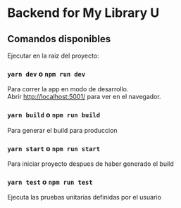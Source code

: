 # Backend for My Library U

## Comandos disponibles

Ejecutar en la raiz del proyecto:

### `yarn dev` o `npm run dev`

Para correr la app en modo de desarrollo.\
Abrir [http://localhost:5001/](http://localhost:5001/) para ver en el navegador.

### `yarn build` o `npm run build`

Para generar el build para produccion

### `yarn start` o `npm run start`

Para iniciar proyecto despues de haber generado el build

### `yarn test` o `npm run test`

Ejecuta las pruebas unitarias definidas por el usuario
